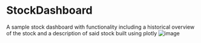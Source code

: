 # StockDashboard
A sample stock dashboard with functionality including a historical overview of the stock and a description of said stock built using plotly
![image](https://github.com/dkam231/StockDashboard/assets/122404786/4d2881fb-c9e4-445c-b668-de58a82812b4)
